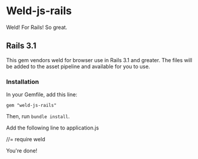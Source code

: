# Weld-js-rails

Weld! For Rails! So great.

## Rails 3.1

This gem vendors weld for browser use in Rails 3.1 and greater. The files will be added to the asset pipeline and available for you to use.

### Installation

In your Gemfile, add this line:

    gem "weld-js-rails"

Then, run `bundle install`.

Add the following line to application.js

//= require weld

You're done!

